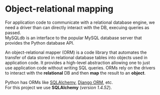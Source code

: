 # Object-relational mapping

For application code to communicate with a relational database engine, we need a driver than can directly interact with the DB, execuing queries as passed.  
MySQLdb is an interface to the popular MySQL database server that provides the Python database API.

An object-relational mapper (ORM) is a code library that automates the transfer of data stored in relational database tables into objects used in application code. It provides a high-level abstraction allowing one to just use application code without writing SQL queries. ORMs rely on the drivers to interact with the **relational** DB and then **map** the result to an **object**.

Python has ORMs like [SQLAlchemy](https://www.sqlalchemy.org/), [Django ORM](https://docs.djangoproject.com/en/dev/topics/db/), etc.  
For this project we use **SQLAlchemy** (_version 1.4.52_).
